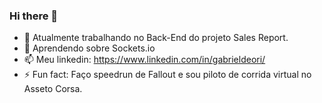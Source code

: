 ### Hi there 👋

- 🔭 Atualmente trabalhando no Back-End do projeto Sales Report.
- 🌱 Aprendendo sobre Sockets.io
- 📫 Meu linkedin: https://www.linkedin.com/in/gabrieldeori/
- ⚡ Fun fact: Faço speedrun de Fallout e sou piloto de corrida virtual no Asseto Corsa.
